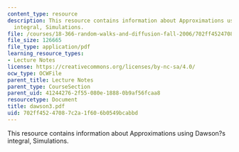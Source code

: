 ```yaml
---
content_type: resource
description: This resource contains information about Approximations using Dawson?s
  integral, Simulations.
file: /courses/18-366-random-walks-and-diffusion-fall-2006/702ff45247087c2a1f606b0549bcabbd_dawson3.pdf
file_size: 126665
file_type: application/pdf
learning_resource_types:
- Lecture Notes
license: https://creativecommons.org/licenses/by-nc-sa/4.0/
ocw_type: OCWFile
parent_title: Lecture Notes
parent_type: CourseSection
parent_uid: 41244276-2f55-080e-1888-0b9af56fcaa8
resourcetype: Document
title: dawson3.pdf
uid: 702ff452-4708-7c2a-1f60-6b0549bcabbd
---
```

This resource contains information about Approximations using Dawson?s integral, Simulations.